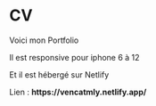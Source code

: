 # CV
<p>Voici mon Portfolio</p>
<p>Il est responsive pour iphone 6 à 12</p>
<p>Et il est hébergé sur Netlify</p>
<p>Lien : <b>https://vencatmly.netlify.app/</b></p>

